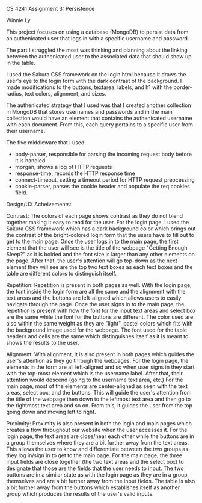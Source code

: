 CS 4241 Assignment 3: Persistence

Winnie Ly

This project focuses on using a database (MongoDB) to persist data from an authenicated user that logs in with a specific username and password. 

The part I struggled the most was thinking and planning about the linking between the authenicated user to the associated data that should show up in the table. 

I used the Sakura CSS framework on the login.html because it draws the user's eye to the login form with the dark contrast of the background. I made modifications to the buttons, textarea, labels, and h1 with the border-radius, text colors, alignment, and sizes. 

The authenicated strategy that I used was that I created another collection in MongoDB that stores usernames and passwords and in the main collection would have an element that contains the authenicated username with each document. From this, each query pertains to a specific user from their username.

The five middleware that I used:
- body-parser, responsible for parsing the incoming request body before it is handled
- morgan, shows a log of HTTP requests
- response-time, records the HTTP response time
- connect-timeout, setting a timeout period for HTTP request preocessing
- cookie-parser, parses the cookie header and populate the req.cookies field.

Design/UX Acheivements:

Contrast: The colors of each page shows contrast as they do not blend together making it easy to read for the user. For the login page, I used the Sakura CSS framework which has a dark background color which brings out the contrast of the bright-colored login form that the users have to fill out to get to the main page. Once the user logs in to the main page, the first element that the user will see is the title of the webpage "Getting Enough Sleep?" as it is bolded and the font size is larger than any other elements on the page. After that, the user's attention will go top-down as the next element they will see are the top two text boxes as each text boxes and the table are different colors to distinguish itself.

Repetition: Repetition is present in both pages as well. With the login page, the font inside the login form are all the same and the alignment with the text areas and the buttons are left-aligned which allows users to easily navigate through the page. Once the user signs in to the main page, the repetition is present with how the font for the input text areas and select box are the same while the font for the buttons are different. The color used are also within the same weight as they are "light", pastel colors which fits with the background image used for the webpage. The font used for the table headers and cells are the same which distinguishes itself as it is meant to shows the results to the user.

Alignment: With alignment, it is also present in both pages which guides the user's attention as they go through the webpages. For the login page, the elements in the form are all left-aligned and so when user signs in they start with the top-most element which is the username label. After that, their attention would descend (going to the username text area, etc.) For the main page, most of the elements are center-aligned as seen with the text areas, select box, and the buttons. This will guide the user's attention from the title of the webpage then down to the leftmost text area and then go to the rightmost text area and so on. From this, it guides the user from the top going down and moving left to right.  

Proximity: Proximity is also present in both the login and main pages which creates a flow throughout our website when the user accesses it. For the login page, the text areas are close/near each other while the buttons are in a group themselves where they are a bit further away from the text areas. This allows the user to know and differentiate between the two groups as they log in/sign in to get to the main page. For the main page, the three input fields are close together (the two text areas and the select box) to designate that those are the fields that the user needs to input. The two buttons are in a similar state as with the login page as they are in a group themselves and are a bit further away from the input fields. The table is also a bit further away from the buttons which establishes itself as another group which produces the results of the user's valid inputs. 
